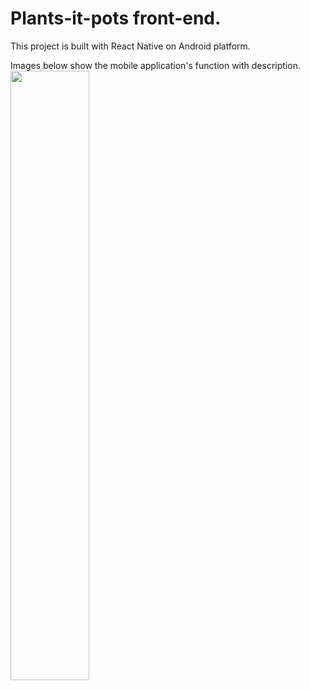 # Plants-it-pots front-end.
This project is built with React Native on Android platform.

Images below show the mobile application's function with description.
<br>
<img src="https://user-images.githubusercontent.com/42663780/173578934-fb9f93ef-a6a8-48d6-bb37-4a0a08c1dc40.png" width=50% height=50%>

